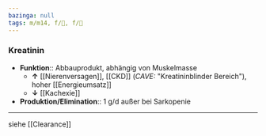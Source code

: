 ```yaml
---
bazinga: null
tags: m/m14, f/🍺, f/🥼
---
```

### Kreatinin
- **Funktion**:: Abbauprodukt, abhängig von Muskelmasse
	- **↑** [[Nierenversagen]], [[CKD]] (*CAVE:* "Kreatininblinder Bereich"), hoher [[Energieumsatz]]
	- **↓** [[Kachexie]]
- **Produktion/Elimination**:: 1 g/d außer bei Sarkopenie
---
siehe [[Clearance]]